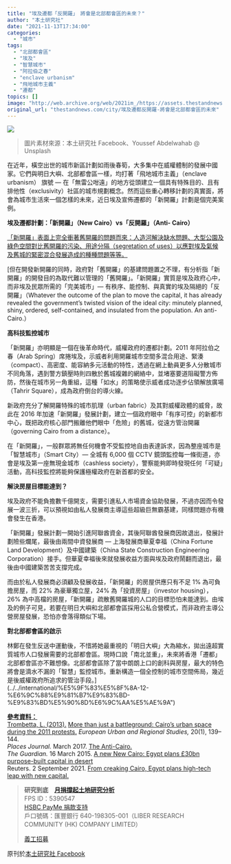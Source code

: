 ```yaml
---
title: "埃及遷都「反開羅」　將會是北部都會區的未來？"
author: "本土研究社"
date: "2021-11-13T17:34:00"
categories:
  - "城市"
tags:
  - "北部都會區"
  - "埃及"
  - "智慧城市"
  - "阿拉伯之春"
  - "enclave urbanism"
  - "飛地城市主義"
  - "遷都"
topics: []
image: "http://web.archive.org/web/2021im_/https://assets.thestandnews.com/media/photos/047831284621387465723547632325.jpg"
original_url: "thestandnews.com/city/埃及遷都反開羅-將會是北部都會區的未來"
---
```

![](http://web.archive.org/web/2021im_/https://assets.thestandnews.com/media/photos/047831284621387465723547632325.jpg)
> 圖片素材來源：本土研究社 Facebook、Youssef Abdelwahab @ Unsplash

在近年，橫空出世的城市新區計劃如雨後春筍，大多集中在威權體制的發展中國家。它們與明日大嶼、北部都會區一樣，均打著「飛地城市主義」（enclave urbanism） 旗號 — 在「無雷公咁遠」的地方從頭建立一個具有特殊目的、且有排他性（exclusivity）社區的城市規劃概念。然而這些重心轉移計劃的真實面，將會為城市生活來一個怎樣的未來，近日埃及宣佈遷都的「新開羅」計劃是個完美案例。

**埃及遷都計劃：「新開羅」（New Cairo）vs「反開羅」（Anti- Cairo）**

[「新開羅」表面上完全衝著舊開羅的問題而來：人造河解決缺水問題、大型公園及綠色空間對比舊開羅的污染、用途分隔（segretation of uses）以應對埃及氣候及舊城的緊密混合發展造成的種種問題等等。](../../international/%E5%9F%83%E5%8F%8A-12-%E6%9C%88%E9%81%B7%E9%83%BD-%E9%83%BD%E5%90%8D%E6%9C%AA%E5%AE%9A")

[但在開發新開羅的同時，政府對「舊開羅」的基建問題置之不理，有分析指「新開羅」的開發目的為取代難以管理的「舊開羅」。「新開羅」實質是埃及政府心中，而非埃及民眾所需的「完美城市」— 有秩序、能控制、與真實的埃及隔絕的「反開羅」（Whatever the outcome of the plan to move the capital, it has already revealed the government’s twisted vision of the ideal city: minutely planned, shiny, ordered, self-contained, and insulated from the population. An anti-Cairo.）

**高科技監控城市**

「新開羅」亦明顯是一個在後革命時代，威權政府的遷都計劃。2011 年阿拉伯之春（Arab Spring）席捲埃及，示威者利用開羅城市空間多混合用途、緊湊（compact）、高密度、能容納多元活動的特性，透過在網上動員更多人分散城市不同角落，遇到警方鎮壓時則四散於舊城複雜的網絡中，並堵塞要道阻礙警方佈防，然後在城市另一角重組，這種「如水」的策略使示威者成功逐步佔領解放廣場（Tahrir Square），成為政府倒台的導火線。

新政府充分了解開羅特殊的城市肌理（urban fabric）及其對威權政體的威脅，故此在 2016 年加速「新開羅」發展計劃，建立一個政府眼中「有序可控」的新都市中心，既把政府核心部門搬離他們眼中「危險」的舊城，從遠方管治開羅（governing Cairo from a distance）。

在「新開羅」，一般群眾將無任何機會不受監控地自由表達訴求，因為整座城市是「智慧城市」（Smart City）— 全城有 6,000 個 CCTV 鏡頭監控每一條街道，亦會是埃及第一座無現金城市（cashless society），警察能夠即時發現任何「可疑」活動，高科技監控將能夠保護極權政府在新首都的安全。

**解決房屋目標能達到？**

埃及政府不能負擔數千億開支，需要引進私人市場資金協助發展，不過亦因而令發展一波三折，可以預視如由私人發展商主導這些超級巨無霸基建，同樣問題亦有機會發生在香港。

「新開羅」發展計劃一開始引進阿聯酋資金，其後阿聯酋發展商因故退出，發展計劃險些爛尾，最後由兩間中資發展商 — 上海發展商華夏幸福（China Fortune Land Development）及中國建築（China State Construction Engineering Corporation）接手。但華夏幸福後來就發展收益方面與埃及政府鬧翻而退出，最後由中國建築苦苦支撐完成。

而由於私人發展商必須顧及發展收益，「新開羅」的房屋供應只有不足 1% 為可負擔房屋，而 22% 為豪華獨立屋，24% 為「投資房屋」（investor housing），26% 為中高檔的房屋，「新開羅」疏散舊開羅城的人口的目標恐怕未能達到。由埃及的例子可見，若要在明日大嶼和北部都會區採用公私合營模式，而非政府主導公營房屋發展，恐怕亦會落得類似下場。

**對北部都會區的啟示**

林鄭在發生反送中運動後，不惜將她最重視的「明日大嶼」大為縮水，拋出遠超實質城市人口發展需要的北部都會區。現時口說「南北並重」，未來將香港「遷都」北部都會區亦不難想像。北部都會區除了當中朗朗上口的創科與房屋，最大的特色將會是滴水不漏的「智慧」監控城市。重新構造一個全控制的城市空間佈局，幾近是後威權政府所追求的管治手段。](../../international/%E5%9F%83%E5%8F%8A-12-%E6%9C%88%E9%81%B7%E9%83%BD-%E9%83%BD%E5%90%8D%E6%9C%AA%E5%AE%9A") 

[**參考資料：**  
Trombetta, L. (2013).](../../international/%E5%9F%83%E5%8F%8A-12-%E6%9C%88%E9%81%B7%E9%83%BD-%E9%83%BD%E5%90%8D%E6%9C%AA%E5%AE%9A") [More than just a battleground: Cairo’s urban space during the 2011 protests.](http://web.archive.org/web/20211114032746/https://journals.sagepub.com/doi/10.1177/0969776412463373) _European Urban and Regional Studies,_ 20(1), 139–144.  
_Places Journal._ March 2017. [The Anti-Cairo.](http://web.archive.org/web/20211114032746/https://placesjournal.org/article/the-anti-cairo/)   
_The Guardian._ 16 March 2015. [A new New Cairo: Egypt plans £30bn purpose-built capital in desert](http://web.archive.org/web/20211114032746/https://www.theguardian.com/cities/2015/mar/16/new-cairo-egypt-plans-capital-city-desert)  
Reuters. 2 September 2021. [From creaking Cairo, Egypt plans high-tech leap with new capital.](http://web.archive.org/web/20211114032746/https://www.reuters.com/world/middle-east/creaking-cairo-egypt-plans-high-tech-leap-with-new-capital-2021-09-02/)

> **研究到底　[月捐撐起土地研究分析](http://web.archive.org/web/20211114032746/https://liber-research.com/support-us/)**  
> FPS ID：5390547  
> [HSBC PayMe 捐款支持](http://web.archive.org/web/20211114032746/https://bit.ly/32aoOMn)  
> 戶口號碼：匯豐銀行 640-198305-001（LIBER RESEARCH COMMUNITY (HK) COMPANY LIMITED）
> 
> [義工招募](http://web.archive.org/web/20211114032746/https://bit.ly/2SbbyT3)

原刊於[本土研究社 Facebook](http://web.archive.org/web/20211114032746/https://www.facebook.com/localresearch/posts/4634724003290303/)
